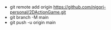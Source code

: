- git remote add origin https://github.com/nigori-personal/2DActionGame.git
- git branch -M main
- git push -u origin main